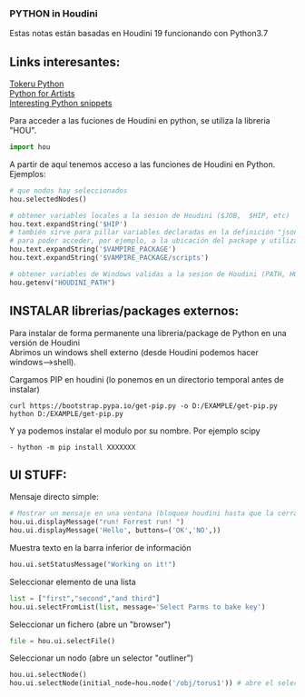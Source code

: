 ### PYTHON in Houdini

Estas notas están basadas en Houdini 19 funcionando con Python3.7   

## Links interesantes:   

[Tokeru Python](https://www.tokeru.com/cgwiki/index.php?title=HoudiniPython)   
[Python for Artists](https://github.com/kiryha/Houdini/wiki/Python-for-artists)   
[Interesting Python snippets](https://github.com/kiryha/Houdini/wiki/python-snippets)   

Para acceder a las fuciones de Houdini en python, se utiliza la libreria "HOU".
```Python
import hou
```
A partir de aquí tenemos acceso a las funciones de Houdini en Python. Ejemplos:
```Python
# que nodos hay seleccionados
hou.selectedNodes()
```
```Python
# obtener variables locales a la sesion de Houdini ($JOB,  $HIP, etc)
hou.text.expandString('$HIP')
# también sirve para pillar variables declaradas en la definición "json" de un "package"
# para poder acceder, por ejemplo, a la ubicación del package y utilizar ese path para localizar cosas
hou.text.expandString('$VAMPIRE_PACKAGE')
hou.text.expandString('$VAMPIRE_PACKAGE/scripts')
```
```Python
# obtener variables de Windows validas a la sesion de Houdini (PATH, HOUDINI_PATH, etc.)
hou.getenv("HOUDINI_PATH") 
```
## INSTALAR librerias/packages  externos:   

Para instalar de forma permanente una libreria/package de Python en una versión de Houdini   
Abrimos un windows shell externo (desde Houdini podemos hacer windows-->shell).    

Cargamos PIP en houdini (lo ponemos en un directorio temporal antes de instalar)   
```console
curl https://bootstrap.pypa.io/get-pip.py -o D:/EXAMPLE/get-pip.py
hython D:/EXAMPLE/get-pip.py
```
Y ya podemos instalar el modulo por su nombre. Por ejemplo scipy
```console
- hython -m pip install XXXXXXX
```   

## UI STUFF:   
Mensaje directo simple:   
```Python
# Mostrar un mensaje en una ventana (bloquea houdini hasta que la cerramos)
hou.ui.displayMessage("run! Forrest run! ")
hou.ui.displayMessage('Hello', buttons=('OK','NO',)) 
```
Muestra texto en la barra inferior de información   
```Python
hou.ui.setStatusMessage("Working on it!")
```
Seleccionar elemento de una lista   
```Python
list = ["first","second","and third"]
hou.ui.selectFromList(list, message='Select Parms to bake key')
```
Seleccionar un fichero (abre un "browser")   
```Python
file = hou.ui.selectFile()
```
Seleccionar un nodo (abre un selector "outliner")   
```Python
hou.ui.selectNode()
hou.ui.selectNode(initial_node=hou.node('/obj/torus1')) # abre el selector con "torus1" del contexto /obj seleccionado 
```

